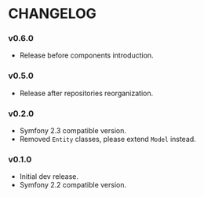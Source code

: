 CHANGELOG
=========

### v0.6.0

* Release before components introduction.

### v0.5.0

* Release after repositories reorganization.

### v0.2.0

* Symfony 2.3 compatible version.
* Removed ``Entity`` classes, please extend ``Model`` instead.

### v0.1.0

* Initial dev release.
* Symfony 2.2 compatible version.

